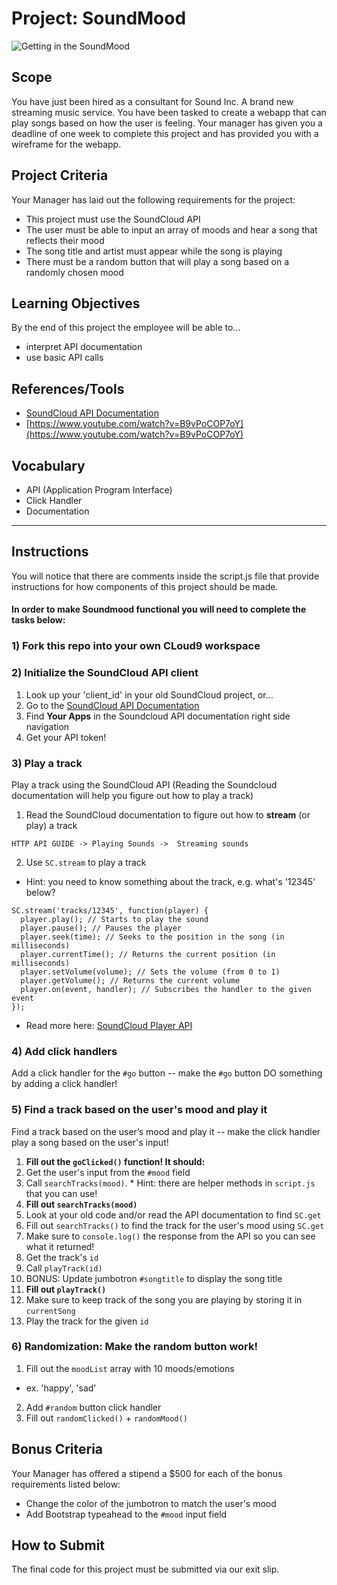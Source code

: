 # Project: SoundMood
![Getting in the SoundMood](http://i.giphy.com/RNN3YHkJaREmQ.gif)

## Scope
You have just been hired as a consultant for Sound Inc. A brand new streaming music service.
You have been tasked to create a webapp that can play songs based on how the user is feeling.
Your manager has given you a deadline of one week to complete this project and has provided you with a wireframe for the webapp.

## Project Criteria
Your Manager has laid out the following requirements for the project:

* This project must use the SoundCloud API
* The user must be able to input an array of moods and hear a song that reflects their mood
* The song title and artist must appear while the song is playing
* There must be a random button that will play a song based on a randomly chosen mood

## Learning Objectives
By the end of this project the employee will be able to...

* interpret API documentation
* use basic API calls

## References/Tools

* [SoundCloud API Documentation](https://developers.soundcloud.com/docs/api/guide)
* [https://www.youtube.com/watch?v=B9vPoCOP7oY](https://www.youtube.com/watch?v=B9vPoCOP7oY)

## Vocabulary

* API (Application Program Interface)
* Click Handler
* Documentation

***

## Instructions

You will notice that there are comments inside the script.js file that provide instructions for how components of this project should be made.


#### In order to make Soundmood functional you will need to complete the tasks below:

### 1) Fork this repo into your own CLoud9 workspace

### 2) Initialize the SoundCloud API client

1. Look up your 'client_id' in your old SoundCloud project, or...
2. Go to the [SoundCloud API Documentation](https://developers.soundcloud.com/docs/api/guide)
3. Find **Your Apps** in the Soundcloud API documentation right side navigation
4. Get your API token!

### 3) Play a track

Play a track using the SoundCloud API (Reading the Soundcloud documentation will help you figure out how to play a track)

1. Read the SoundCloud documentation to figure out how to **stream** (or play) a track
  ```
  HTTP API GUIDE -> Playing Sounds ->  Streaming sounds
  ```
2. Use `SC.stream` to play a track
  * Hint: you need to know something about the track, e.g. what's '12345' below?
  ```
  SC.stream('tracks/12345', function(player) {
    player.play(); // Starts to play the sound
    player.pause(); // Pauses the player
    player.seek(time); // Seeks to the position in the song (in milliseconds)
    player.currentTime(); // Returns the current position (in milliseconds)
    player.setVolume(volume); // Sets the volume (from 0 to 1)
    player.getVolume(); // Returns the current volume
    player.on(event, handler); // Subscribes the handler to the given event
  });
  ```
  * Read more here: [SoundCloud Player API](https://developers.soundcloud.com/docs/api/sdks#player)

### 4) Add click handlers

Add a click handler for the `#go` button -- make the `#go` button DO something by adding a click handler!

### 5) Find a track based on the user's mood and play it

Find a track based on the user’s mood and play it -- make the click handler play a song based on the user's input!

1. **Fill out the `goClicked()` function! It should:**
  1. Get the user's input from the `#mood` field
  2. Call `searchTracks(mood)`.
    * Hint: there are helper methods in `script.js` that you can use!
2. **Fill out `searchTracks(mood)`**
  1. Look at your old code and/or read the API documentation to find `SC.get`
  2. Fill out `searchTracks()` to find the track for the user's mood using `SC.get`
  4. Make sure to `console.log()` the response from the API so you can see what it returned!
  3. Get the track's `id`
  4. Call `playTrack(id)`
  5. BONUS: Update jumbotron `#songtitle` to display the song title
3. **Fill out `playTrack()`**
  1. Make sure to keep track of the song you are playing by storing it in `currentSong`
  2. Play the track for the given `id`

### 6) Randomization: Make the random button work!

1. Fill out the `moodList` array with 10 moods/emotions
  * ex. 'happy', 'sad'
2. Add `#random` button click handler
3. Fill out `randomClicked()` + `randomMood()`

## Bonus Criteria
Your Manager has offered a stipend a $500 for each of the bonus requirements listed below:

* Change the color of the jumbotron to match the user's mood
* Add Bootstrap typeahead to the `#mood` input field

## How to Submit
The final code for this project must be submitted via our exit slip.
